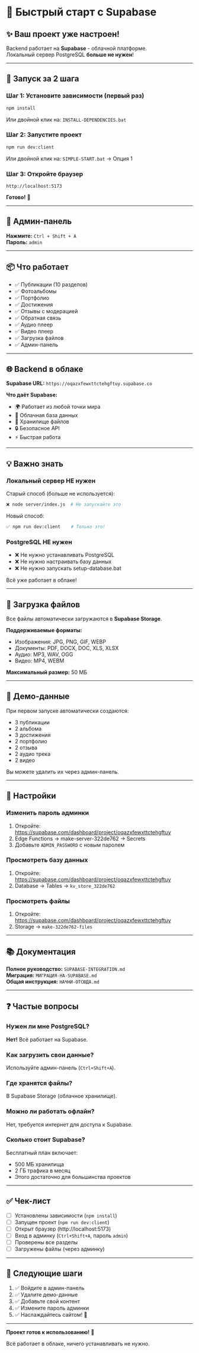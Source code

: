 # 🚀 Быстрый старт с Supabase

## ✨ Ваш проект уже настроен!

Backend работает на **Supabase** - облачной платформе.  
Локальный сервер PostgreSQL **больше не нужен**!

---

## 🎯 Запуск за 2 шага

### Шаг 1: Установите зависимости (первый раз)

```bash
npm install
```

Или двойной клик на: `INSTALL-DEPENDENCIES.bat`

### Шаг 2: Запустите проект

```bash
npm run dev:client
```

Или двойной клик на: `SIMPLE-START.bat` → Опция 1

### Шаг 3: Откройте браузер

```
http://localhost:5173
```

**Готово!** 🎉

---

## 🔐 Админ-панель

**Нажмите:** `Ctrl + Shift + A`  
**Пароль:** `admin`

---

## 📦 Что работает

- ✅ Публикации (10 разделов)
- ✅ Фотоальбомы
- ✅ Портфолио
- ✅ Достижения
- ✅ Отзывы с модерацией
- ✅ Обратная связь
- ✅ Аудио плеер
- ✅ Видео плеер
- ✅ Загрузка файлов
- ✅ Админ-панель

---

## 🌐 Backend в облаке

**Supabase URL:** `https://oqazxfewxttctehgftuy.supabase.co`

**Что даёт Supabase:**
- 🌍 Работает из любой точки мира
- 💾 Облачная база данных
- 📁 Хранилище файлов
- 🔒 Безопасное API
- ⚡ Быстрая работа

---

## 💡 Важно знать

### Локальный сервер НЕ нужен

Старый способ (больше не используется):
```bash
❌ node server/index.js  # Не запускайте это
```

Новый способ:
```bash
✅ npm run dev:client    # Только это!
```

### PostgreSQL НЕ нужен

- ❌ Не нужно устанавливать PostgreSQL
- ❌ Не нужно настраивать базу данных
- ❌ Не нужно запускать setup-database.bat

Всё уже работает в облаке!

---

## 📁 Загрузка файлов

Все файлы автоматически загружаются в **Supabase Storage**.

**Поддерживаемые форматы:**
- Изображения: JPG, PNG, GIF, WEBP
- Документы: PDF, DOCX, DOC, XLS, XLSX
- Аудио: MP3, WAV, OGG
- Видео: MP4, WEBM

**Максимальный размер:** 50 МБ

---

## 🎨 Демо-данные

При первом запуске автоматически создаются:
- 3 публикации
- 2 альбома
- 3 достижения
- 2 портфолио
- 2 отзыва
- 2 аудио трека
- 2 видео

Вы можете удалить их через админ-панель.

---

## 🔧 Настройки

### Изменить пароль админки

1. Откройте: https://supabase.com/dashboard/project/oqazxfewxttctehgftuy
2. Edge Functions → make-server-322de762 → Secrets
3. Добавьте `ADMIN_PASSWORD` с новым паролем

### Просмотреть базу данных

1. Откройте: https://supabase.com/dashboard/project/oqazxfewxttctehgftuy
2. Database → Tables → `kv_store_322de762`

### Просмотреть файлы

1. Откройте: https://supabase.com/dashboard/project/oqazxfewxttctehgftuy
2. Storage → `make-322de762-files`

---

## 📚 Документация

**Полное руководство:** `SUPABASE-INTEGRATION.md`  
**Миграция:** `МИГРАЦИЯ-НА-SUPABASE.md`  
**Общая инструкция:** `НАЧНИ-ОТСЮДА.md`

---

## ❓ Частые вопросы

### Нужен ли мне PostgreSQL?

**Нет!** Всё работает на Supabase.

### Как загрузить свои данные?

Используйте админ-панель (`Ctrl+Shift+A`).

### Где хранятся файлы?

В Supabase Storage (облачное хранилище).

### Можно ли работать офлайн?

Нет, требуется интернет для доступа к Supabase.

### Сколько стоит Supabase?

Бесплатный план включает:
- 500 МБ хранилища
- 2 ГБ трафика в месяц
- Этого достаточно для большинства проектов

---

## ✅ Чек-лист

- [ ] Установлены зависимости (`npm install`)
- [ ] Запущен проект (`npm run dev:client`)
- [ ] Открыт браузер (http://localhost:5173)
- [ ] Вход в админку (`Ctrl+Shift+A`, пароль `admin`)
- [ ] Проверены все разделы
- [ ] Загружены файлы (через админку)

---

## 🎯 Следующие шаги

1. ✅ Войдите в админ-панель
2. ✅ Удалите демо-данные
3. ✅ Добавьте свой контент
4. ✅ Измените пароль админки
5. ✅ Наслаждайтесь сайтом! 🎉

---

**Проект готов к использованию!** 🚀

Всё работает в облаке, ничего устанавливать не нужно.
